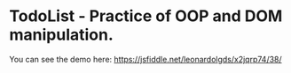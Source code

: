 # TodoList - Practice of OOP and DOM manipulation.

You can see the demo here:
https://jsfiddle.net/leonardolgds/x2jqrp74/38/
